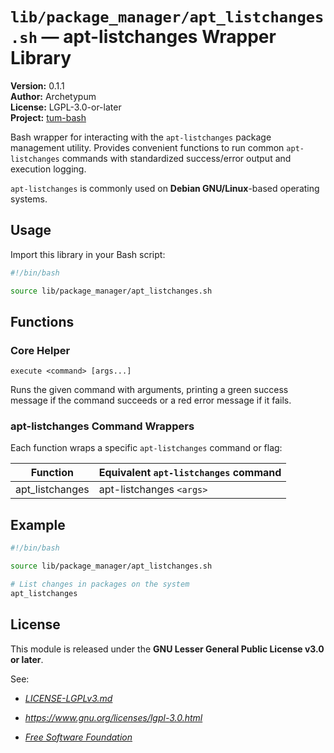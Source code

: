 # `lib/package_manager/apt_listchanges.sh` — apt-listchanges Wrapper Library

**Version:** 0.1.1  
**Author:** Archetypum  
**License:** LGPL-3.0-or-later  
**Project:** [tum-bash](https://github.com/Archetypum/tum-bash.git)

Bash wrapper for interacting with the `apt-listchanges` package management utility. Provides convenient functions to run common `apt-listchanges` commands with standardized success/error output and execution logging.

`apt-listchanges` is commonly used on **Debian GNU/Linux**-based operating systems.

## Usage

Import this library in your Bash script:

```bash
#!/bin/bash

source lib/package_manager/apt_listchanges.sh
```

## Functions

### Core Helper

`execute <command> [args...]`

Runs the given command with arguments, printing a green success message if the command succeeds or a red error message if it fails.

### apt-listchanges Command Wrappers

Each function wraps a specific `apt-listchanges` command or flag:

| **Function**    | **Equivalent `apt-listchanges` command** |
|-----------------|------------------------------------------|
| apt_listchanges | apt-listchanges `<args>`                 |

## Example

```bash
#!/bin/bash

source lib/package_manager/apt_listchanges.sh

# List changes in packages on the system
apt_listchanges
```

## License

This module is released under the **GNU Lesser General Public License v3.0 or later**.

See:

- [_LICENSE-LGPLv3.md_](https://github.com/Archetypum/tum-bash/blob/master/LICENSE-LGPLv3.md)

- _https://www.gnu.org/licenses/lgpl-3.0.html_

- [_Free Software Foundation_](https://www.fsf.org/)
